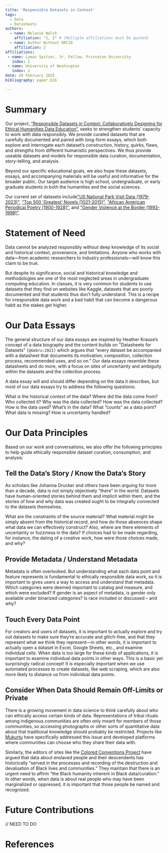 ```yaml
---
title: 'Responsible Datasets in Context'
tags:
  - Data
  - Datasheets
authors:
  - name: Melanie Walsh
    affiliation: "1, 2" # (Multiple affiliations must be quoted)
  - name: Author Without ORCID
    affiliation: 2
affiliations:
 - name: Lyman Spitzer, Jr. Fellow, Princeton University
   index: 1
 - name: University of Washington
   index: 2
date: 20 February 2025
bibliography: paper.bib

---
```


# Summary

Our project, [“Responsible Datasets in Context: Collaboratively Designing for Ethical Humanities Data Education”](https://www.responsible-datasets-in-context.com/), seeks to strengthen students’ capacity to work with data responsibly. We provide curated datasets that are carefully documented and paired with long-form essays, which both explore and interrogate each dataset’s construction, history, quirks, flaws, and strengths from different humanistic perspectives. We thus provide useable datasets and models for responsible data curation, documentation, story-telling, and analysis.

Beyond our specific educational goals, we also hope these datasets, essays, and accompanying materials will be useful and informative for the broader public. Our target audience is high school, undergraduate, or early graduate students in both the humanities and the social sciences.

Our current set of datasets include["US National Park Visit Data (1979-2023)"](https://www.responsible-datasets-in-context.com/posts/np-data/), ["Top 500 'Greatest' Novels (1021-2015)"](https://www.responsible-datasets-in-context.com/posts/top-500-novels/top-500-novels.html), ["African American Periodical Poetry (1900-1928)"](https://www.responsible-datasets-in-context.com/posts/african-american-periodical-poetry/aa-periodical-poetry.html), and ["Gender Violence at the Border (1993-1998)"](https://www.responsible-datasets-in-context.com/posts/gender-violence/).


# Statement of Need

Data cannot be analyzed responsibly without deep knowledge of its social and historical context, provenance, and limitations. Anyone who works with data—from academic researchers to industry professionals—will know this claim to be true. 

But despite its significance, social and historical knowledge and methodologies are one of the most neglected areas in undergraduate computing education. In classes, it is very common for students to use datasets that they find on websites like Kaggle, datasets that are poorly documented and that students thus don’t fully understand. This is a recipe for irresponsible data work and a bad habit that can become a dangerous habit as the stakes get higher. 

# Our Data Essays

The general structure of our data essays are inspired by Heather Krause’s concept of a data biography and the content builds on "Datasheets for Datasets" `[@Gebru:2021]`  which argues that "every dataset be accompanied with a datasheet that documents its motivation, composition, collection process, recommended uses, and so on." Our data essays resemble these datasheets and do more, with a focus on sites of uncertainty and ambiguity within the datasets and the collection process. 

A data essay will and should differ depending on the data it describes, but most of our data essays try to address the following questions:

What is the historical context of the data?
Where did the data come from? Who collected it?
Why was the data collected?
How was the data collected?
How is the data used?
What’s in the data?
What “counts” as a data point?
What data is missing?
How is uncertainty handled?


# Our Data Principles
Based on our work and conversations, we also offer the following principles to help guide ethically responsible dataset curation, consumption, and analysis:

## Tell the Data’s Story / Know the Data’s Story
As scholars like Johanna Drucker and others have been arguing for more than a decade, data is not simply objectively “there” in the world. Datasets have human-oriented stories behind them and implicit within them, and the stories of how and why data was created ought to be integrally connected to the datasets themselves.

What are the constraints of the source material? What material might be simply absent from the historical record, and how do those absences shape what data we can effectively construct? Also, where are there elements of uncertainty or fuzziness in the data? If choices had to be made regarding, for instance, the dating of a creative work, how were those choices made, and why?

## Provide Metadata / Understand Metadata
Metadata is often overlooked. But understanding what each data point and feature represents is fundamental to ethically responsible data work, so it is important to gives users a way to access and understand that metadata. Which categories were deemed important to catalog and measure, and which were excluded? If gender is an aspect of metadata, is gender only available under binarized categories? Is race included or discussed – and why?

## Touch Every Data Point
For creators and users of datasets, it is important to actually explore and try out datasets to make sure they’re accurate and glitch-free, and that they represent what we think they represent—in other words, it is important to actually open a dataset in Excel, Google Sheets, etc., and examine individual cells. When data is too large for these kinds of applications, it is important to examine individual data points in other ways. This is a basic yet surprisingly radical concept! It is especially important when we use automated processes to create datasets, like web scraping, which are also more likely to distance us from individual data points.

## Consider When Data Should Remain Off-Limits or Private
There is a growing movement in data science to think carefully about who can ethically access certain kinds of data. Representations of tribal rituals among indigenous communities are often only meant for members of those communities, so accessing photographs or other sorts of quantitative data about that traditional knowledge should probably be restricted. Projects like [Mukurtu](https://mukurtu.org/) have specifically addressed this issue and developed platforms where communities can choose who they share their data with.

Similarly, the editors of sites like the [Colored Conventions Project](https://coloredconventions.org/) have argued that data about enslaved people and their descendents has historically “served in the processes and recording of the destruction and devaluation of Black lives and communities.” They maintain that there is an urgent need to affirm “the Black humanity inherent in Black data/curation.” In other words, when data is about real people who may have been marginalized or oppressed, it is important that those people be named and recognized.

# Future Contributions

 // NEED TO DO

# References